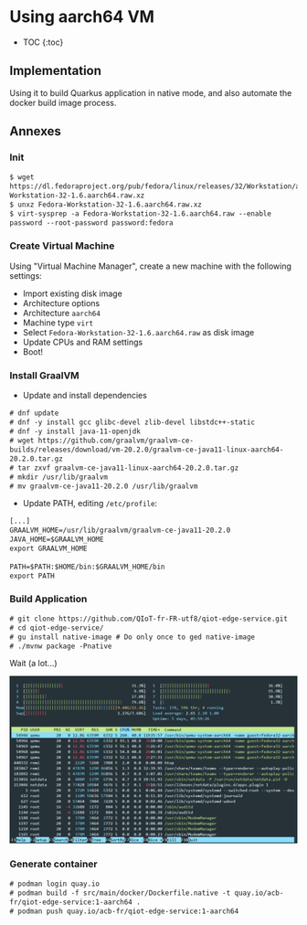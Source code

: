 # Using aarch64 VM

* TOC
{:toc}

## Implementation

Using it to build Quarkus application in native mode, and also automate the docker build image process.

## Annexes

### Init

```
$ wget https://dl.fedoraproject.org/pub/fedora/linux/releases/32/Workstation/aarch64/images/Fedora-Workstation-32-1.6.aarch64.raw.xz
$ unxz Fedora-Workstation-32-1.6.aarch64.raw.xz
$ virt-sysprep -a Fedora-Workstation-32-1.6.aarch64.raw --enable password --root-password password:fedora
```

### Create Virtual Machine

Using "Virtual Machine Manager", create a new machine with the following settings:

* Import existing disk image
* Architecture options
 * Architecture `aarch64`
 * Machine type `virt`
* Select `Fedora-Workstation-32-1.6.aarch64.raw` as disk image
* Update CPUs and RAM settings
* Boot!

### Install GraalVM

* Update and install dependencies

```shell
# dnf update
# dnf -y install gcc glibc-devel zlib-devel libstdc++-static
# dnf -y install java-11-openjdk
# wget https://github.com/graalvm/graalvm-ce-builds/releases/download/vm-20.2.0/graalvm-ce-java11-linux-aarch64-20.2.0.tar.gz
# tar zxvf graalvm-ce-java11-linux-aarch64-20.2.0.tar.gz
# mkdir /usr/lib/graalvm
# mv graalvm-ce-java11-20.2.0 /usr/lib/graalvm
```

* Update PATH, editing `/etc/profile`:

```shell
[...]
GRAALVM_HOME=/usr/lib/graalvm/graalvm-ce-java11-20.2.0
JAVA_HOME=$GRAALVM_HOME
export GRAALVM_HOME

PATH=$PATH:$HOME/bin:$GRAALVM_HOME/bin
export PATH
```

### Build Application

```shell
# git clone https://github.com/QIoT-fr-FR-utf8/qiot-edge-service.git
# cd qiot-edge-service/
# gu install native-image # Do only once to ged native-image
# ./mvnw package -Pnative
```

Wait (a lot...)

![cpu](img/compilation.png)

### Generate container

```shell
# podman login quay.io
# podman build -f src/main/docker/Dockerfile.native -t quay.io/acb-fr/qiot-edge-service:1-aarch64 .
# podman push quay.io/acb-fr/qiot-edge-service:1-aarch64
```

